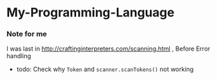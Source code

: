 # My-Programming-Language

### Note for me

I was last in http://craftinginterpreters.com/scanning.html , Before Error handling

- todo: Check why `Token` and `scanner.scanTokens()` not working
